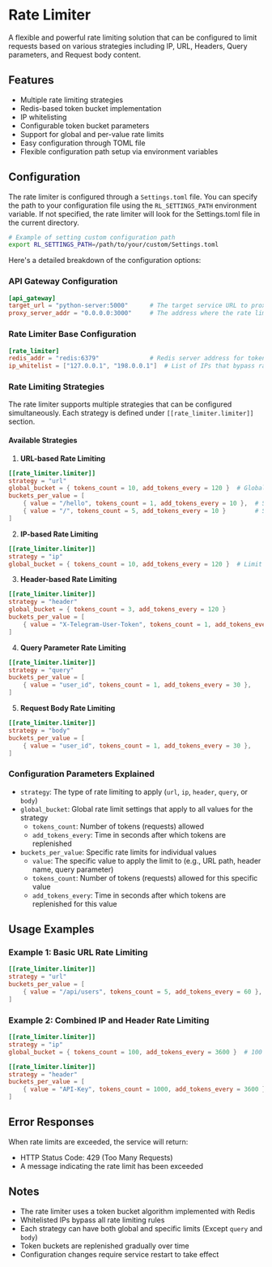 # Rate Limiter

A flexible and powerful rate limiting solution that can be configured to limit requests based on various strategies including IP, URL, Headers, Query parameters, and Request body content.

## Features

- Multiple rate limiting strategies
- Redis-based token bucket implementation
- IP whitelisting
- Configurable token bucket parameters
- Support for global and per-value rate limits
- Easy configuration through TOML file
- Flexible configuration path setup via environment variables

## Configuration

The rate limiter is configured through a `Settings.toml` file. You can specify the path to your configuration file using the `RL_SETTINGS_PATH` environment variable. If not specified, the rate limiter will look for the Settings.toml file in the current directory.

```bash
# Example of setting custom configuration path
export RL_SETTINGS_PATH=/path/to/your/custom/Settings.toml
```

Here's a detailed breakdown of the configuration options:

### API Gateway Configuration

```toml
[api_gateway]
target_url = "python-server:5000"      # The target service URL to proxy requests to
proxy_server_addr = "0.0.0.0:3000"     # The address where the rate limiter proxy will listen
```

### Rate Limiter Base Configuration

```toml
[rate_limiter]
redis_addr = "redis:6379"              # Redis server address for token bucket storage
ip_whitelist = ["127.0.0.1", "198.0.0.1"]  # List of IPs that bypass rate limiting
```

### Rate Limiting Strategies

The rate limiter supports multiple strategies that can be configured simultaneously. Each strategy is defined under `[[rate_limiter.limiter]]` section.

#### Available Strategies

1. **URL-based Rate Limiting**
```toml
[[rate_limiter.limiter]]
strategy = "url"
global_bucket = { tokens_count = 10, add_tokens_every = 120 }  # Global limit for all URLs
buckets_per_value = [
    { value = "/hello", tokens_count = 1, add_tokens_every = 10 },  # Specific limit for /hello
    { value = "/", tokens_count = 5, add_tokens_every = 10 }        # Specific limit for /
]
```

2. **IP-based Rate Limiting**
```toml
[[rate_limiter.limiter]]
strategy = "ip"
global_bucket = { tokens_count = 10, add_tokens_every = 120 }  # Limit requests per IP
```

3. **Header-based Rate Limiting**
```toml
[[rate_limiter.limiter]]
strategy = "header"
global_bucket = { tokens_count = 3, add_tokens_every = 120 }
buckets_per_value = [
    { value = "X-Telegram-User-Token", tokens_count = 1, add_tokens_every = 100 },
]
```

4. **Query Parameter Rate Limiting**
```toml
[[rate_limiter.limiter]]
strategy = "query"
buckets_per_value = [
    { value = "user_id", tokens_count = 1, add_tokens_every = 30 },
]
```

5. **Request Body Rate Limiting**
```toml
[[rate_limiter.limiter]]
strategy = "body"
buckets_per_value = [
    { value = "user_id", tokens_count = 1, add_tokens_every = 30 },
]
```

### Configuration Parameters Explained

- `strategy`: The type of rate limiting to apply (`url`, `ip`, `header`, `query`, or `body`)
- `global_bucket`: Global rate limit settings that apply to all values for the strategy
  - `tokens_count`: Number of tokens (requests) allowed
  - `add_tokens_every`: Time in seconds after which tokens are replenished
- `buckets_per_value`: Specific rate limits for individual values
  - `value`: The specific value to apply the limit to (e.g., URL path, header name, query parameter)
  - `tokens_count`: Number of tokens (requests) allowed for this specific value
  - `add_tokens_every`: Time in seconds after which tokens are replenished for this value

## Usage Examples

### Example 1: Basic URL Rate Limiting

```toml
[[rate_limiter.limiter]]
strategy = "url"
buckets_per_value = [
    { value = "/api/users", tokens_count = 5, add_tokens_every = 60 },  # 5 requests per minute
]
```

### Example 2: Combined IP and Header Rate Limiting

```toml
[[rate_limiter.limiter]]
strategy = "ip"
global_bucket = { tokens_count = 100, add_tokens_every = 3600 }  # 100 requests per hour per IP

[[rate_limiter.limiter]]
strategy = "header"
buckets_per_value = [
    { value = "API-Key", tokens_count = 1000, add_tokens_every = 3600 },  # 1000 requests per hour per API key
]
```

## Error Responses

When rate limits are exceeded, the service will return:
- HTTP Status Code: 429 (Too Many Requests)
- A message indicating the rate limit has been exceeded

## Notes

- The rate limiter uses a token bucket algorithm implemented with Redis
- Whitelisted IPs bypass all rate limiting rules
- Each strategy can have both global and specific limits (Except `query` and `body`)
- Token buckets are replenished gradually over time
- Configuration changes require service restart to take effect
